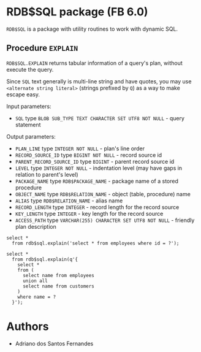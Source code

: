 # RDB$SQL package (FB 6.0)

`RDB$SQL` is a package with utility routines to work with dynamic SQL.

## Procedure `EXPLAIN`

`RDB$SQL.EXPLAIN` returns tabular information of a query's plan, without execute the query.

Since `SQL` text generally is multi-line string and have quotes, you may use `<alternate string literal>`
(strings prefixed by `Q`) as a way to make escape easy.

Input parameters:
- `SQL` type `BLOB SUB_TYPE TEXT CHARACTER SET UTF8 NOT NULL` - query statement

Output parameters:
- `PLAN_LINE` type `INTEGER NOT NULL` - plan's line order
- `RECORD_SOURCE_ID` type `BIGINT NOT NULL` - record source id
- `PARENT_RECORD_SOURCE_ID` type `BIGINT` - parent record source id
- `LEVEL` type `INTEGER NOT NULL` - indentation level (may have gaps in relation to parent's level)
- `PACKAGE_NAME` type `RDB$PACKAGE_NAME` - package name of a stored procedure
- `OBJECT_NAME` type `RDB$RELATION_NAME` - object (table, procedure) name
- `ALIAS` type `RDB$RELATION_NAME` - alias name
- `RECORD_LENGTH` type `INTEGER` - record length for the record source
- `KEY_LENGTH` type `INTEGER` - key length for the record source
- `ACCESS_PATH` type `VARCHAR(255) CHARACTER SET UTF8 NOT NULL` - friendly plan description

```
select *
  from rdb$sql.explain('select * from employees where id = ?');
```

```
select *
  from rdb$sql.explain(q'{
    select *
    from (
      select name from employees
      union all
      select name from customers
    )
    where name = ?
  }');
```

# Authors
- Adriano dos Santos Fernandes
